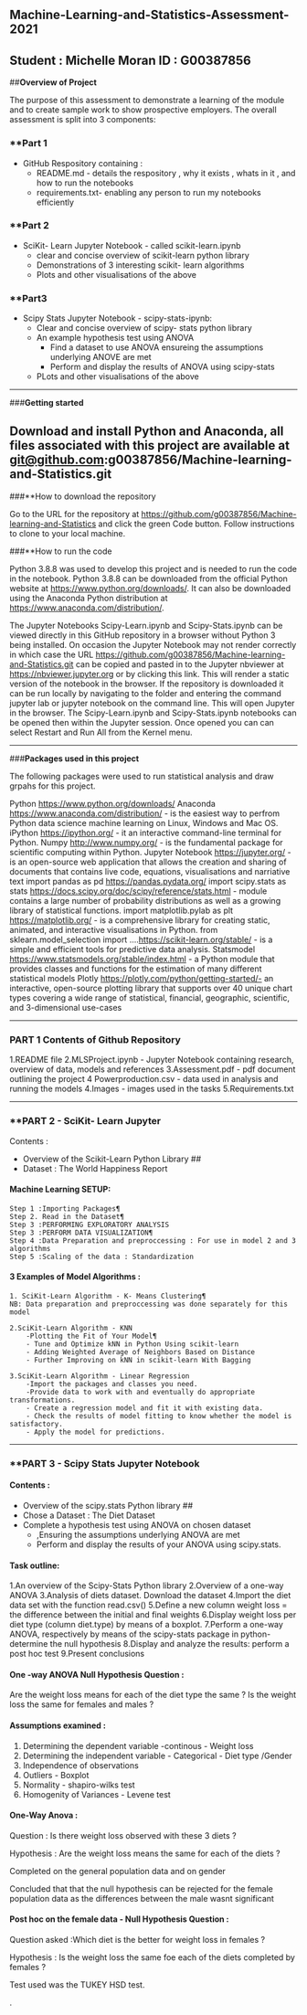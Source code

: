 ## Machine-Learning-and-Statistics-Assessment-2021

Student : Michelle Moran
ID : G00387856
----------------------------------------------------------------------------------------------------------------------


##**Overview of Project**

The purpose of this assessment to demonstrate a learning of the module and to create sample work to show prospective employers. The overall assessment is split into 3 components: 

### **Part 1

 - GitHub Respository containing : 
     - README.md - details the respository  , why it exists , whats in it , and how to run the notebooks
     - requirements.txt- enabling any person to run my notebooks efficiently

### **Part 2
 - SciKit- Learn Jupyter Notebook - called scikit-learn.ipynb
     - clear and concise overview of scikit-learn python library
     - Demonstrations of 3 interesting scikit- learn algorithms
     - Plots and other visualisations of the above
     
### **Part3
 - Scipy Stats Jupyter Notebook - scipy-stats-ipynb:
     - Clear and concise overview of scipy- stats python library
     - An example hypothesis test using ANOVA 
         - Find a dataset to use ANOVA ensureing the assumptions underlying ANOVE are met 
         - Perform and display the results of ANOVA using scipy-stats
     - PLots and other visualisations of the above
--------------------------------------------------------------------------------------------------------------------------------------------------

###**Getting started**

Download and install Python and Anaconda, all files associated with this project are available at **git@github.com:g00387856/Machine-learning-and-Statistics.git**
-------------------------------------------------------------------------------------------------------------------------------------------------------

###**How to download the repository

Go to the URL for the repository at https://github.com/g00387856/Machine-learning-and-Statistics and click the green Code button. Follow instructions to clone to your local machine.

###**How to run the code

Python 3.8.8  was used to develop this project and is needed to run the code in the notebook. Python 3.8.8  can be downloaded from the official Python website at https://www.python.org/downloads/. It can also be downloaded using the Anaconda Python distribution at https://www.anaconda.com/distribution/.

The Jupyter Notebooks Scipy-Learn.ipynb and Scipy-Stats.ipynb can be viewed directly in this GitHub repository in a browser without Python 3 being installed. On occasion the Jupyter Notebook may not render correctly in which case the URL https://github.com/g00387856/Machine-learning-and-Statistics.git can be copied and pasted in to the Jupyter nbviewer at https://nbviewer.jupyter.org or by clicking this link. This will render a static version of the notebook in the browser. If the repository is downloaded it can be run locally by navigating to the folder and entering the command jupyter lab or jupyter notebook on the command line. This will open Jupyter in the browser. The Scipy-Learn.ipynb and Scipy-Stats.ipynb notebooks can be opened then within the Jupyter session. Once opened you can can select Restart and Run All from the Kernel menu.

-----------------------------------------------------------------------------------------------------------------------------------------------------

###**Packages used in this project**

The following packages were used to run statistical analysis and draw grpahs for this project.

Python https://www.python.org/downloads/
Anaconda https://www.anaconda.com/distribution/ - is the easiest way to perfrom Python data science machine learning on Linux, Windows and Mac OS.
iPython https://ipython.org/ - it an interactive command-line terminal for Python.
Numpy http://www.numpy.org/ - is the fundamental package for scientific computing within Python.
Jupyter Notebook https://jupyter.org/ - is an open-source web application that allows the creation and sharing of documents that contains live code, equations, visualisations and narriative text
import pandas as pd https://pandas.pydata.org/
import scipy.stats as stats https://docs.scipy.org/doc/scipy/reference/stats.html - module contains a large number of probability distributions as well as a growing library of statistical functions.
import matplotlib.pylab as plt https://matplotlib.org/ - is a comprehensive library for creating static, animated, and interactive visualisations in Python.
from sklearn.model_selection import ....https://scikit-learn.org/stable/ - is a simple and efficient tools for predictive data analysis.
Statsmodel https://www.statsmodels.org/stable/index.html - a Python module that provides classes and functions for the estimation of many different statistical models
Plotly https://plotly.com/python/getting-started/- an interactive, open-source plotting library that supports over 40 unique chart types covering a wide range of statistical, financial, geographic, scientific, and 3-dimensional use-cases

-------------------------------------------------------------------------------------------------------------------------------------------------------

### **PART 1 Contents of Github Repository**

1.README file
2.MLSProject.ipynb - Jupyter Notebook containing research, overview of data, models and references
3.Assessment.pdf - pdf document outlining the project 4 Powerproduction.csv - data used in analysis and running the models
4.Images - images used in the tasks
5.Requirements.txt

--------------------------------------------------------------
   

### **PART 2 - SciKit- Learn Jupyter

Contents :

 - Overview of the Scikit-Learn Python Library ##
 - Dataset : The World Happiness Report
 
#### Machine Learning SETUP:

    Step 1 :Importing Packages¶
    Step 2. Read in the Dataset¶
    Step 3 :PERFORMING EXPLORATORY ANALYSIS
    Step 3 :PERFORM DATA VISUALIZATION¶
    Step 4 :Data Preparation and preproccessing : For use in model 2 and 3 algorithms
    Step 5 :Scaling of the data : Standardization

#### 3 Examples of Model Algorithms : 
    1. SciKit-Learn Algorithm - K- Means Clustering¶
    NB: Data preparation and preproccessing was done separately for this model
    
    2.SciKit-Learn Algorithm - KNN
        -Plotting the Fit of Your Model¶
        - Tune and Optimize kNN in Python Using scikit-learn
        - Adding Weighted Average of Neighbors Based on Distance
        - Further Improving on kNN in scikit-learn With Bagging
        
    3.SciKit-Learn Algorithm - Linear Regression
        -Import the packages and classes you need.
        -Provide data to work with and eventually do appropriate transformations.
        - Create a regression model and fit it with existing data.
        - Check the results of model fitting to know whether the model is satisfactory.
        - Apply the model for predictions.
        
        
 ------------------------------------------------------------------------------------------------------------------------------       

### **PART 3  - Scipy Stats Jupyter Notebook

#### Contents :

 - Overview of the scipy.stats Python library ##
 - Chose a Dataset : The Diet Dataset 
 - Complete a hypothesis test using ANOVA on chosen dataset
     -  ,Ensuring the assumptions underlying ANOVA are met
     -   Perform and display the results of your ANOVA using scipy.stats.
 
####  Task outline:

 1.An overview of the Scipy-Stats Python library
 2.Overview of a one-way ANOVA
 3.Analysis of diets dataset. Download the dataset
 4.Import the diet data set with the function read.csv()
 5.Define a new column weight loss = the difference between the initial and final weights
 6.Display weight loss per diet type (column diet.type) by means of a boxplot.
 7.Perform a one-way ANOVA, respectively by means of the scipy-stats package in python- determine the null hypothesis
 8.Display and analyze the results: perform a post hoc test
 9.Present conclusions

#### One -way ANOVA  Null Hypothesis Question : 

Are the weight loss means for each of the diet type the same ? 
Is the weight loss the same for females and males  ? 

#### Assumptions examined : 
1. Determining the dependent variable -continous - Weight loss
2. Determining the independent variable - Categorical - Diet type /Gender
3. Independence of observations
4. Outliers - Boxplot
5. Normality - shapiro-wilks test
6. Homogenity of Variances - Levene test

#### One-Way Anova : 

Question : Is there weight loss observed with these 3 diets ? 

Hypothesis : Are the weight loss means the same for each of the diets  ?

Completed on the general population data and on gender 

Concluded that that the null hypothesis can be rejected for the female population data  as the differences between the male wasnt significant

#### Post hoc on the female data - Null Hypothesis Question : 

Question asked :Which diet is the better for weight loss in females ? 

Hypothesis : Is the weight loss the same foe each of the diets completed by females ?

Test used was the TUKEY HSD test. 



.

